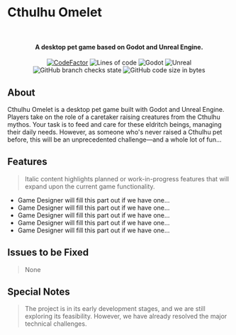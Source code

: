 ﻿# Cthulhu Omelet
<p align="center">
<img src = "https://github.com/user-attachments/assets/c0770f77-d6cf-477e-9128-3e83723e3784" alt="">
</p>

<p align="center">
<img src = "https://i.imgur.com/EF6t6WA.png" alt="">
</p>

<h4 align="center">A desktop pet game based on Godot and Unreal Engine.</h4>
<p align="center">
<a href="https://www.codefactor.io/repository/github/caishangqi/charming-realm-system"><img src="https://www.codefactor.io/repository/github/caishangqi/charming-realm-system/badge" alt="CodeFactor" /></a>
<img alt="Lines of code" src="https://img.shields.io/tokei/lines/github/Caishangqi/charming-realm-system">
<img alt="Godot" src="https://img.shields.io/badge/Godot-4.3-blue">
<img alt="Unreal" src="https://img.shields.io/badge/Unreal-5.5-red">
<img alt="GitHub branch checks state" src="https://img.shields.io/github/checks-status/Team-996/Cthulhu-Omelet/master?label=build">
<img alt="GitHub code size in bytes" src="https://img.shields.io/github/languages/code-size/Caishangqi/charming-realm-system">
</p>

## About

Cthulhu Omelet is a desktop pet game built with Godot and Unreal Engine. Players take on the role of a caretaker raising creatures from the Cthulhu mythos. Your task is to feed and care for these eldritch beings, managing their daily needs. However, as someone who's never raised a Cthulhu pet before, this will be an unprecedented challenge—and a whole lot of fun...
## Features

>Italic content highlights planned or work-in-progress features that will expand upon the current game functionality.

- Game Designer will fill this part out if we have one...
- Game Designer will fill this part out if we have one...
- Game Designer will fill this part out if we have one...
- Game Designer will fill this part out if we have one...
- Game Designer will fill this part out if we have one...

## Issues to be Fixed
> None

## Special Notes

> The project is in its early development stages, and we are still exploring its feasibility. However, we have already resolved the major technical challenges.
